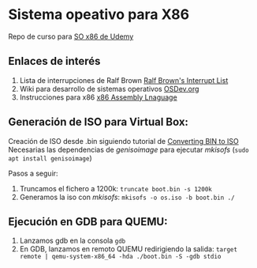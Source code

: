 # Sistema opeativo para X86
Repo de curso para [SO x86 de Udemy](https://www.udemy.com/course/developing-a-multithreaded-kernel-from-scratch/)

## Enlaces de interés
1. Lista de interrupciones de Ralf Brown [Ralf Brown's Interrupt List](https://www.ctyme.com/rbrown.htm)
2. Wiki para desarrollo de sistemas operativos [OSDev.org](https://wiki.osdev.org/Expanded_Main_Page)
3. Instrucciones para x86 [x86 Assembly Lnaguage](https://en.wikipedia.org/wiki/X86_assembly_language)


## Generación de ISO para Virtual Box:
Creación de ISO desde .bin siguiendo tutorial de [Converting BIN to ISO](https://www.youtube.com/watch?v=QGE0fyH6I7A)
Necesarias las dependencias de _genisoimage_ para ejecutar _mkisofs_ (```sudo apt install genisoimage```)

Pasos a seguir:
1. Truncamos el fichero a 1200k: ```truncate boot.bin -s 1200k```
2. Generamos la iso con _mkisofs_: ```mkisofs -o os.iso -b boot.bin ./```

## Ejecución en GDB para QUEMU:
1. Lanzamos gdb en la consola ```gdb```
2. En GDB, lanzamos en remoto QUEMU redirigiendo la salida: ```target remote | qemu-system-x86_64 -hda ./boot.bin -S -gdb stdio```